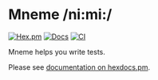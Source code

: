# Mneme /ni:mi:/

[![Hex.pm](https://img.shields.io/hexpm/v/mneme.svg)](https://hex.pm/packages/mneme)
[![Docs](https://img.shields.io/badge/hexdocs-docs-8e7ce6.svg)](https://hexdocs.pm/mneme)
[![CI](https://github.com/zachallaun/mneme/actions/workflows/ci.yml/badge.svg)](https://github.com/zachallaun/mneme/actions/workflows/ci.yml)

Mneme helps you write tests.

Please see [documentation on hexdocs.pm](https://hexdocs.pm/mneme).

